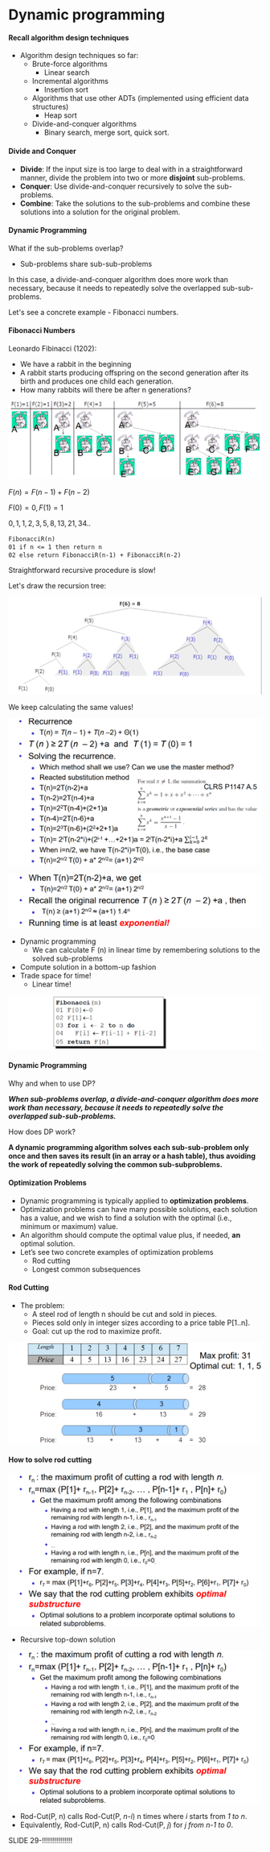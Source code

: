 # Dynamic programming 

#### Recall algorithm design techniques

- Algorithm design techniques so far:
  - Brute-force algorithms
    - Linear search
  - Incremental algorithms
    - Insertion sort
  - Algorithms that use other ADTs (implemented using efficient data structures)
    - Heap sort
  - Divide-and-conquer algorithms
    - Binary search, merge sort, quick sort.

#### Divide and Conquer

- **Divide**: If the input size is too large to deal with in a straightforward manner, divide the problem into two or more **disjoint** sub-problems.
- **Conquer**: Use divide-and-conquer recursively to solve the sub-problems.
- **Combine**: Take the solutions to the sub-problems and combine these solutions into a solution for the original problem.

#### Dynamic Programming

What if the sub-problems overlap?

- Sub-problems share sub-sub-problems 

In this case, a divide-and-conquer algorithm does more work than necessary, because it needs to repeatedly solve the overlapped sub-sub-problems.

Let's see a concrete example - Fibonacci numbers.

#### Fibonacci Numbers

Leonardo Fibinacci (1202):

- We have a rabbit in the beginning
- A rabbit starts producing offspring on the second generation after its birth and produces one child each generation.
- How many rabbits will there be after n generations?

![](.\img\70.png)

$F(n)=F(n-1)+F(n-2)$

$F(0) = 0,F(1)=1$

$0,1,1,2,3,5,8,13,21,34..$

````pseudocode
FibonacciR(n)
01 if n <= 1 then return n
02 else return FibonacciR(n-1) + FibonacciR(n-2)
````

Straightforward recursive procedure is slow!

Let's draw the recursion tree:

![](.\img\71.png)

We keep calculating the same values!

![](.\img\72.png)

![](.\img\73.png)

- Dynamic programming
  - We can calculate F (n) in linear time by remembering solutions to the solved sub-problems
- Compute solution in a bottom-up fashion
- Trade space for time!
  - Linear time!

![](.\img\74.png)

#### Dynamic Programming

Why and when to use DP?

***When sub-problems overlap, a divide-and-conquer algorithm does more work than necessary, because it needs to repeatedly solve the overlapped sub-sub-problems.***

How does DP work?

**A dynamic programming algorithm solves each sub-sub-problem only once and then saves its result (in an array or a hash table), thus avoiding the work of repeatedly solving the common sub-subproblems.**

#### Optimization Problems

- Dynamic programming is typically applied to **optimization problems**.
- Optimization problems can have many possible solutions, each solution has a value, and we wish to find a solution with the optimal (i.e., minimum or maximum) value.
- An algorithm should compute the optimal value plus, if needed, **an** optimal solution.
- Let’s see two concrete examples of optimization problems
  - Rod cutting
  - Longest common subsequences

#### Rod Cutting

- The problem:
  - A steel rod of length n should be cut and sold in pieces.
  - Pieces sold only in integer sizes according to a price table P[1..n].
  - Goal: cut up the rod to maximize profit.

![](.\img\75.png)

#### How to solve rod cutting

![](.\img\76.png)



- Recursive top-down solution

![](.\img\76.png)

- Rod-Cut(P, n) calls Rod-Cut(P, *n-i*) n times where *i* starts from *1 to n*.
- Equivalently, Rod-Cut(P, n) calls Rod-Cut(P, *j*) for *j from n-1 to 0*.

SLIDE 29-!!!!!!!!!!!!!!!